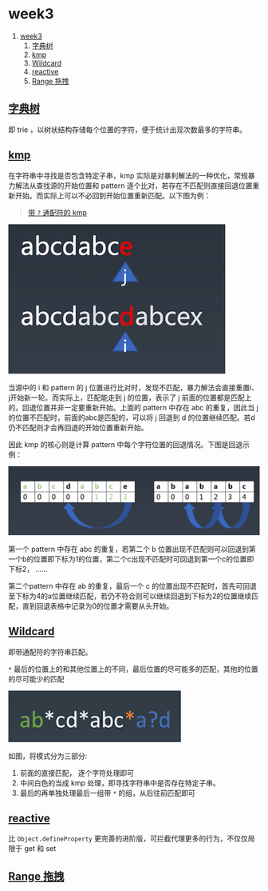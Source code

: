 # week3

1. [week3](#week3)
   1. [字典树](#字典树)
   2. [kmp](#kmp)
   3. [Wildcard](#wildcard)
   4. [reactive](#reactive)
   5. [Range 拖拽](#range-拖拽)

## [字典树](trie/index.html)

即 trie ，以树状结构存储每个位置的字符，便于统计出现次数最多的字符串。

## [kmp](kmp/index.html)

在字符串中寻找是否包含特定子串，kmp 实际是对暴利解法的一种优化，常规暴力解法从查找源的开始位置和 pattern 逐个比对，若存在不匹配则直接回退位置重新开始。而实际上可以不必回到开始位置重新匹配。以下图为例：

> [带 `?` 通配符的 kmp](kmp/index2.html)

![](images/2020-09-13-12-02-49.png)

当源中的 i 和 pattern 的 j 位置进行比对时，发现不匹配，暴力解法会直接重置i、j开始新一轮。而实际上，匹配能走到 j 的位置，表示了 j 前面的位置都是匹配上的。回退位置并非一定要重新开始。上面的 pattern 中存在 abc 的重复，因此当 j 的位置不匹配时，前面的abc是匹配的，可以将 j 回退到 d 的位置继续匹配。若d仍不匹配则才会再回退的开始位置重新开始。

因此 kmp 的核心则是计算 pattern 中每个字符位置的回退情况。下图是回退示例：

![](images/2020-09-13-11-29-58.png)

第一个 pattern 中存在 abc 的重复，若第二个 b 位置出现不匹配则可以回退到第一个b的位置即下标为1的位置，第二个c出现不匹配时可回退到第一个c的位置即下标2， ……

第二个pattern 中存在 ab 的重复，最后一个 c 的位置出现不匹配时，首先可回退至下标为4的a位置继续匹配，若仍不符合则可以继续回退到下标为2的位置继续匹配，直到回退表格中记录为0的位置才需要从头开始。

## [Wildcard](wildcard/index.html)

即带通配符的字符串匹配。

`*` 最后的位置上的和其他位置上的不同，最后位置的尽可能多的匹配，其他的位置的尽可能少的匹配

![](images/2020-09-13-12-59-10.png)

如图，将模式分为三部分:

1. 前面的直接匹配， 逐个字符处理即可
2. 中间白色的当成 kmp 处理，即寻找字符串中是否存在特定子串。
3. 最后的再单独处理最后一组带 `*` 的组，从后往前匹配即可

## [reactive](reactive/index.html)

比 `Object.defineProperty` 更完善的进阶版，可拦截代理更多的行为，不仅仅局限于 get 和 set

## [Range 拖拽](range/index.html)

